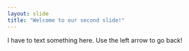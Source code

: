 ```yaml
---
layout: slide
title: "Welcome to our second slide!"
---
```

I have to text something here.
Use the left arrow to go back!
